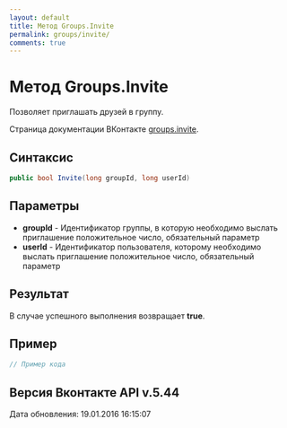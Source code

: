 ```yaml
---
layout: default
title: Метод Groups.Invite
permalink: groups/invite/
comments: true
---
```

# Метод Groups.Invite
Позволяет приглашать друзей в группу.

Страница документации ВКонтакте [groups.invite](https://vk.com/dev/groups.invite).

## Синтаксис
``` csharp
public bool Invite(long groupId, long userId)
```

## Параметры
+ **groupId** - Идентификатор группы, в которую необходимо выслать приглашение положительное число, обязательный параметр
+ **userId** - Идентификатор пользователя, которому необходимо выслать приглашение положительное число, обязательный параметр

## Результат
В случае успешного выполнения возвращает **true**.

## Пример
``` csharp
// Пример кода
```

## Версия Вконтакте API v.5.44
Дата обновления: 19.01.2016 16:15:07
